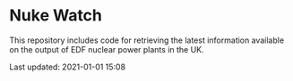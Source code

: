 # Nuke Watch

This repository includes code for retrieving the latest information available on the output of EDF nuclear power plants in the UK.

Last updated: 2021-01-01 15:08
